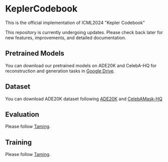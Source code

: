 # KeplerCodebook
This is the official implementation of ICML2024 "Kepler Codebook"

This repository is currently undergoing updates. Please check back later for new features, improvements, and detailed documentation.

## Pretrained Models
You can download our pretrained models on ADE20K and CelebA-HQ for reconstruction and generation tasks in [Google Drive](https://drive.google.com/drive/folders/1OLtHNs7NVV8aFaSsyN45Mc_8EwBEF-J6?usp=drive_link).
## Dataset
You can download ADE20K dataset following [ADE20K](https://github.com/CSAILVision/ADE20K) and [CelebAMask-HQ](https://github.com/switchablenorms/CelebAMask-HQ)


## Evaluation
Please follow [Taming](https://github.com/CompVis/taming-transformers).


## Training
Please follow [Taming](https://github.com/CompVis/taming-transformers).
